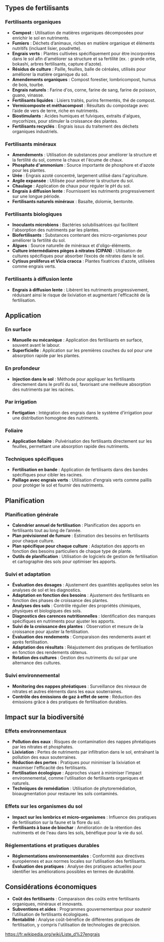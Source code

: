 ## Types de fertilisants

### Fertilisants organiques
- **Compost** : Utilisation de matières organiques décomposées pour enrichir le sol en nutriments.
- **Fumiers** : Déchets d’animaux, riches en matière organique et éléments nutritifs (incluant lisier, poudrette).
- **Engrais verts** : Plantes cultivées spécifiquement pour être incorporées dans le sol afin d'améliorer sa structure et sa fertilité (ex. : grande ortie, bokashi, arbres fertilisants, capture d'azote).
- **Résidus de culture** : Paille, feuilles, balle de céréales, utilisés pour améliorer la matière organique du sol.
- **Amendements organiques** : Compost forestier, lombricompost, humus de bois, tourbe.
- **Engrais naturels** : Farine d'os, corne, farine de sang, farine de poisson, guano, vinasse.
- **Fertilisants liquides** : Lisiers traités, purins fermentés, thé de compost.
- **Vermicomposte et méthacompost** : Résultats du compostage avec l’aide de vers de terre, riche en nutriments.
- **Biostimulants** : Acides humiques et fulviques, extraits d'algues, mycorhizes, pour stimuler la croissance des plantes.
- **Fertilisants recyclés** : Engrais issus du traitement des déchets organiques industriels.

### Fertilisants minéraux
- **Amendements** : Utilisation de substances pour améliorer la structure et la fertilité du sol, comme la chaux et l'écume de chaux.
- **Phosphate d'ammonium** : Source importante de phosphore et d'azote pour les plantes.
- **Urée** : Engrais azoté concentré, largement utilisé dans l'agriculture.
- **Argile expansée** : Utilisée pour améliorer la structure du sol.
- **Chaulage** : Application de chaux pour réguler le pH du sol.
- **Engrais à diffusion lente** : Fournissent les nutriments progressivement sur une longue période.
- **Fertilisants naturels minéraux** : Basalte, dolomie, bentonite.

### Fertilisants biologiques
- **Inoculants microbiens** : Bactéries solubilisatrices qui facilitent l'absorption des nutriments par les plantes.
- **Biofertilisants** : Substances contenant des micro-organismes pour améliorer la fertilité du sol.
- **Algues** : Source naturelle de minéraux et d'oligo-éléments.
- **Culture intermédiaires pièges à nitrates (CIPAN)** : Utilisation de cultures spécifiques pour absorber l’excès de nitrates dans le sol.
- **Cytisus proliferus et Vicia cracca** : Plantes fixatrices d'azote, utilisées comme engrais verts.

### Fertilisants à diffusion lente
- **Engrais à diffusion lente** : Libèrent les nutriments progressivement, réduisant ainsi le risque de lixiviation et augmentant l'efficacité de la fertilisation.

## Application

### En surface
- **Manuelle ou mécanique** : Application des fertilisants en surface, souvent avant le labour.
- **Superficielle** : Application sur les premières couches du sol pour une absorption rapide par les plantes.

### En profondeur
- **Injection dans le sol** : Méthode pour appliquer les fertilisants directement dans le profil du sol, favorisant une meilleure absorption des nutriments par les racines.

### Par irrigation
- **Fertigation** : Intégration des engrais dans le système d'irrigation pour une distribution homogène des nutriments.

### Foliaire
- **Application foliaire** : Pulvérisation des fertilisants directement sur les feuilles, permettant une absorption rapide des nutriments.

### Techniques spécifiques
- **Fertilisation en bande** : Application de fertilisants dans des bandes spécifiques pour cibler les racines.
- **Paillage avec engrais verts** : Utilisation d'engrais verts comme paillis pour protéger le sol et fournir des nutriments.

## Planification

### Planification générale
- **Calendrier annuel de fertilisation** : Planification des apports en fertilisants tout au long de l’année.
- **Plan prévisionnel de fumure** : Estimation des besoins en fertilisants pour chaque culture.
- **Plan spécifique pour chaque culture** : Adaptation des apports en fonction des besoins particuliers de chaque type de plante.
- **Outils de planification** : Utilisation de logiciels de gestion de fertilisation et cartographie des sols pour optimiser les apports.

### Suivi et adaptation
- **Évaluation des dosages** : Ajustement des quantités appliquées selon les analyses de sol et les diagnostics.
- **Adaptation en fonction des besoins** : Ajustement des fertilisants en fonction des phases de croissance des plantes.
- **Analyses des sols** : Contrôle régulier des propriétés chimiques, physiques et biologiques des sols.
- **Diagnostics des carences nutritionnelles** : Identification des manques spécifiques en nutriments pour ajuster les apports.
- **Suivi de la croissance des plantes** : Observation et mesure de la croissance pour ajuster la fertilisation.
- **Évaluation des rendements** : Comparaison des rendements avant et après fertilisation.
- **Adaptation des résultats** : Réajustement des pratiques de fertilisation en fonction des rendements obtenus.
- **Rotation des cultures** : Gestion des nutriments du sol par une alternance des cultures.

### Suivi environnemental
- **Monitoring des nappes phréatiques** : Surveillance des niveaux de nitrates et autres éléments dans les eaux souterraines.
- **Contrôle des émissions de gaz à effet de serre** : Réduction des émissions grâce à des pratiques de fertilisation durables.

## Impact sur la biodiversité

### Effets environnementaux
- **Pollution des eaux** : Risques de contamination des nappes phréatiques par les nitrates et phosphates.
- **Lixiviation** : Pertes de nutriments par infiltration dans le sol, entraînant la pollution des eaux souterraines.
- **Réduction des pertes** : Pratiques pour minimiser la lixiviation et maximiser l'efficacité des fertilisants.
- **Fertilisation écologique** : Approches visant à minimiser l'impact environnemental, comme l'utilisation de fertilisants organiques et naturels.
- **Techniques de remédiation** : Utilisation de phytoremédiation, bioaugmentation pour restaurer les sols contaminés.

### Effets sur les organismes du sol
- **Impact sur les lombrics et micro-organismes** : Influence des pratiques de fertilisation sur la faune et la flore du sol.
- **Fertilisants à base de biochar** : Amélioration de la rétention des nutriments et de l'eau dans les sols, bénéfique pour la vie du sol.

### Réglementations et pratiques durables
- **Réglementations environnementales** : Conformité aux directives européennes et aux normes locales sur l’utilisation des fertilisants.
- **Évaluation des pratiques** : Analyse des pratiques actuelles pour identifier les améliorations possibles en termes de durabilité.

## Considérations économiques
- **Coût des fertilisants** : Comparaison des coûts entre fertilisants organiques, minéraux et innovants.
- **Subventions et aides** : Programmes gouvernementaux pour soutenir l’utilisation de fertilisants écologiques.
- **Rentabilité** : Analyse coût-bénéfice de différentes pratiques de fertilisation, y compris l'utilisation de technologies de précision.


https://fr.wikipedia.org/wiki/Liste_d%27engrais
